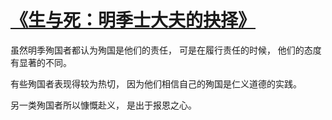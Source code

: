 # [《生与死：明季士大夫的抉择》](https://github.com/miss-shiyi/miss-shiyi/issues/68)

虽然明季殉国者都认为殉国是他们的责任，
可是在履行责任的时候，
他们的态度有显著的不同。

有些殉国者表现得较为热切，
因为他们相信自己的殉国是仁义道德的实践。

另一类殉国者所以慷慨赴义，
是出于报恩之心。